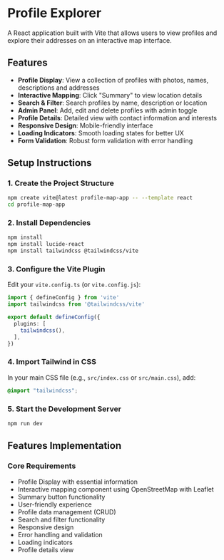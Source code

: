 # Profile Explorer

A React application built with Vite that allows users to view profiles and explore their addresses on an interactive map interface.

## Features

- **Profile Display**: View a collection of profiles with photos, names, descriptions and addresses
- **Interactive Mapping**: Click "Summary" to view location details
- **Search & Filter**: Search profiles by name, description or location
- **Admin Panel**: Add, edit and delete profiles with admin toggle
- **Profile Details**: Detailed view with contact information and interests
- **Responsive Design**: Mobile-friendly interface
- **Loading Indicators**: Smooth loading states for better UX
- **Form Validation**: Robust form validation with error handling

## Setup Instructions

### 1. **Create the Project Structure**

```bash
npm create vite@latest profile-map-app -- --template react
cd profile-map-app
```

### 2. **Install Dependencies**

```bash
npm install
npm install lucide-react
npm install tailwindcss @tailwindcss/vite
```

### 3. **Configure the Vite Plugin**

Edit your `vite.config.ts` (or `vite.config.js`):

```ts
import { defineConfig } from 'vite'
import tailwindcss from '@tailwindcss/vite'

export default defineConfig({
  plugins: [
    tailwindcss(),
  ],
})
```

### 4. **Import Tailwind in CSS**

In your main CSS file (e.g., `src/index.css` or `src/main.css`), add:

```css
@import "tailwindcss";
```

### 5. **Start the Development Server**

```bash
npm run dev
```

## Features Implementation

### Core Requirements 
- Profile Display with essential information
- Interactive mapping component using OpenStreetMap with Leaflet
- Summary button functionality
- User-friendly experience
- Profile data management (CRUD)
- Search and filter functionality
- Responsive design
- Error handling and validation
- Loading indicators
- Profile details view